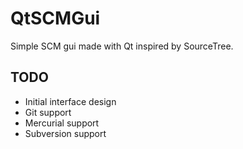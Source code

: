 QtSCMGui
========

Simple SCM gui made with Qt inspired by SourceTree.

TODO
-------------
 - Initial interface design
 - Git support
 - Mercurial support
 - Subversion support
